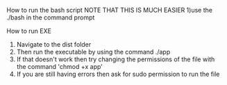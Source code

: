 How to run the bash script
NOTE THAT THIS IS MUCH EASIER
1)use the ./bash in the command prompt




How to run EXE

1) Navigate to the dist folder
2) Then run the executable by using the command ./app
3) If that doesn't work then try changing the permissions of the file with the command 'chmod +x app'
4) If you are still having errors then ask for sudo permission to run the file
